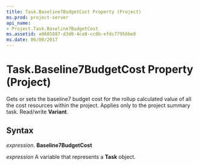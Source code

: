 ```yaml
---
title: Task.Baseline7BudgetCost Property (Project)
ms.prod: project-server
api_name:
- Project.Task.Baseline7BudgetCost
ms.assetid: a9685887-d3d0-4ce8-cc0b-efdc77956be8
ms.date: 06/08/2017
---
```



# Task.Baseline7BudgetCost Property (Project)

Gets or sets the baseline7 budget cost for the rollup calculated value of all the cost resources within the project. Applies only to the project summary task. Read/write **Variant**.


## Syntax

 _expression_. **Baseline7BudgetCost**

 _expression_ A variable that represents a **Task** object.


